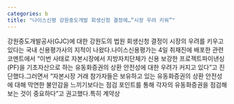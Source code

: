 ```yaml
---
categories: b
title: "나이스신평 강원중도개발 회생신청 결정에…“시장 우려 키워”"
---
```

강원중도개발공사(GJC)에 대한 강원도의 법원 회생신청 결정이 시장의 우려를 키우고 있다는 국내 신용평가사의 지적이 나왔다.나이스신용평가는 4일 취재진에 배포한 관련 코멘트에서 “이번 사태로 자본시장에서 지방자치단체가 신용 보강한 프로젝트파이낸싱(PF)을 기초자산으로 하는 유동화증권의 상환 안전성에 대한 우려가 커지고 있다”고 진단했다.그러면서 “자본시장 거래 참가자들은 보유하고 있는 유동화증권의 상환 안전성에 대해 막연한 불안감을 느끼기보다는 점검 포인트를 통해 각자의 유동화증권을 점검해보는 것이 중요하다”고 권고했다.특히 계약상